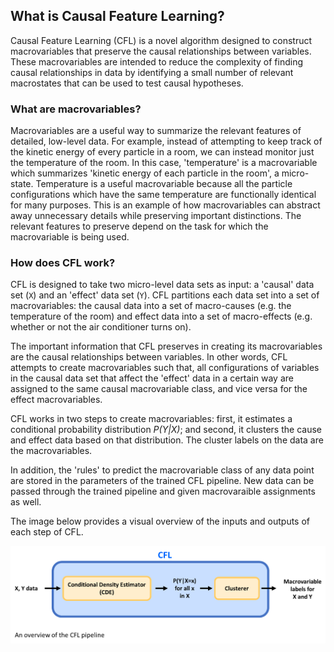 ## What is Causal Feature Learning? 


Causal Feature Learning (CFL) is a novel algorithm designed to construct macrovariables that preserve the causal relationships between variables. These macrovariables are intended to reduce the complexity of finding causal relationships in data by identifying a small number of relevant macrostates that can be used to test causal hypotheses. 


### What are macrovariables? 

Macrovariables are a useful way to summarize the relevant features of detailed, low-level data. For example, instead of attempting to keep track of the kinetic energy of every particle in a room, we can instead monitor just the temperature of the room. In this case, 'temperature' is a macrovariable which summarizes 'kinetic energy of each particle in the room', a micro-state. Temperature is a useful macrovariable because all the particle configurations which have the same temperature are functionally identical for many purposes. This is an example of how macrovariables can abstract away unnecessary details while preserving important distinctions. The relevant features to preserve depend on the task for which the macrovariable is being used. 

### How does CFL work? 

CFL is designed to take two micro-level data sets as input: a 'causal' data set (`X`) and an 'effect' data set (`Y`). CFL partitions each data set into a set of macrovariables: the causal data into a set of macro-causes (e.g. the temperature of the room) and effect data into a set of macro-effects (e.g. whether or not the air conditioner turns on). 

The important information that CFL preserves in creating its macrovariables are the causal relationships between variables. In other words, CFL attempts to create macrovariables such that, all configurations of variables in the causal data set that affect the 'effect' data in a certain way are assigned to the same causal macrovariable class, and vice versa for the effect macrovariables.

CFL works in two steps to create macrovariables: first, it estimates a conditional probability distribution _P(Y|X)_; and second, it clusters the cause and effect data based on that distribution. The cluster labels on the data are the macrovariables. 

In addition, the 'rules' to predict the macrovariable class of any data point are stored in the parameters of the trained CFL pipeline. New data can be passed through the trained pipeline and given macrovaraible assignments as well. 

The image below provides a visual overview of the inputs and outputs of each step of CFL.

![Overview of CFL pipeline](img/CFLpipeline.png "overview of CFL pipeline")
